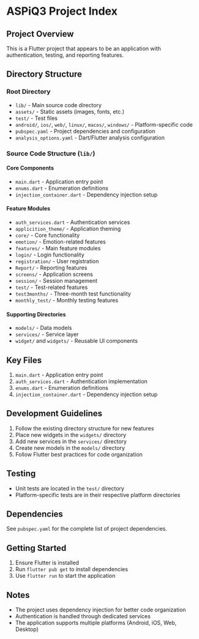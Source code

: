 # ASPiQ3 Project Index

## Project Overview
This is a Flutter project that appears to be an application with authentication, testing, and reporting features.

## Directory Structure

### Root Directory
- `lib/` - Main source code directory
- `assets/` - Static assets (images, fonts, etc.)
- `test/` - Test files
- `android/`, `ios/`, `web/`, `linux/`, `macos/`, `windows/` - Platform-specific code
- `pubspec.yaml` - Project dependencies and configuration
- `analysis_options.yaml` - Dart/Flutter analysis configuration

### Source Code Structure (`lib/`)

#### Core Components
- `main.dart` - Application entry point
- `enums.dart` - Enumeration definitions
- `injection_container.dart` - Dependency injection setup

#### Feature Modules
- `auth_services.dart` - Authentication services
- `applicition_theme/` - Application theming
- `core/` - Core functionality
- `emotion/` - Emotion-related features
- `features/` - Main feature modules
- `login/` - Login functionality
- `registration/` - User registration
- `Report/` - Reporting features
- `screens/` - Application screens
- `session/` - Session management
- `test/` - Test-related features
- `test3months/` - Three-month test functionality
- `monthly_test/` - Monthly testing features

#### Supporting Directories
- `models/` - Data models
- `services/` - Service layer
- `widget/` and `widgets/` - Reusable UI components

## Key Files
1. `main.dart` - Application entry point
2. `auth_services.dart` - Authentication implementation
3. `enums.dart` - Enumeration definitions
4. `injection_container.dart` - Dependency injection setup

## Development Guidelines
1. Follow the existing directory structure for new features
2. Place new widgets in the `widgets/` directory
3. Add new services in the `services/` directory
4. Create new models in the `models/` directory
5. Follow Flutter best practices for code organization

## Testing
- Unit tests are located in the `test/` directory
- Platform-specific tests are in their respective platform directories

## Dependencies
See `pubspec.yaml` for the complete list of project dependencies.

## Getting Started
1. Ensure Flutter is installed
2. Run `flutter pub get` to install dependencies
3. Use `flutter run` to start the application

## Notes
- The project uses dependency injection for better code organization
- Authentication is handled through dedicated services
- The application supports multiple platforms (Android, iOS, Web, Desktop) 